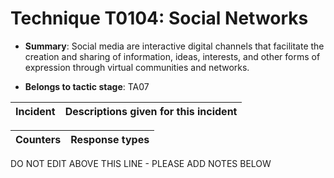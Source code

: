 # Technique T0104: Social Networks

* **Summary**: Social media are interactive digital channels that facilitate the creation and sharing of information, ideas, interests, and other forms of expression through virtual communities and networks.

* **Belongs to tactic stage**: TA07


| Incident | Descriptions given for this incident |
| -------- | -------------------- |



| Counters | Response types |
| -------- | -------------- |


DO NOT EDIT ABOVE THIS LINE - PLEASE ADD NOTES BELOW